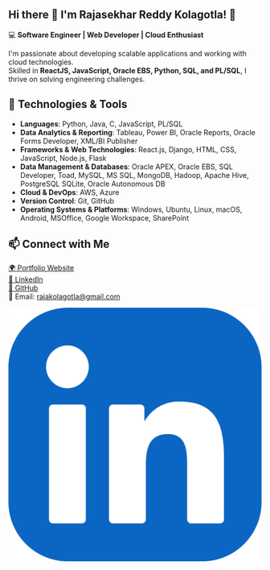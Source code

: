 ## Hi there 👋 I'm Rajasekhar Reddy Kolagotla! 👋  

💻 **Software Engineer | Web Developer | Cloud Enthusiast**  

I'm passionate about developing scalable applications and working with cloud technologies.  
Skilled in **ReactJS, JavaScript, Oracle EBS, Python, SQL, and PL/SQL**, I thrive on solving engineering challenges.  

## 🔧 Technologies & Tools
- **Languages**: Python, Java, C, JavaScript, PL/SQL
- **Data Analytics & Reporting**: Tableau, Power BI, Oracle Reports, Oracle Forms Developer, XML/BI Publisher
- **Frameworks & Web Technologies**: React.js, Django, HTML, CSS, JavaScript, Node.js, Flask
- **Data Management & Databases**: Oracle APEX, Oracle EBS, SQL Developer, Toad, MySQL, MS SQL, MongoDB, Hadoop, Apache Hive, PostgreSQL SQLite, Oracle Autonomous DB
- **Cloud & DevOps**: AWS, Azure
- **Version Control**: Git, GitHub
- **Operating Systems & Platforms**: Windows, Ubuntu, Linux, macOS, Android, MSOffice, Google Workspace, SharePoint

## 📫 Connect with Me  
[🌍 Portfolio Website](https://www.rajasekharreddyk.com)  
[💼 LinkedIn](https://www.linkedin.com/in/rajasekharreddyk)  
[🐙 GitHub](https://github.com/Rajasekhar1131997)  
📧 Email: rajakolagotla@gmail.com

[![LinkedIn](https://github.com/tandpfun/skill-icons/blob/main/icons/LinkedIn.svg)](https://www.linkedin.com/in/your-profile)
